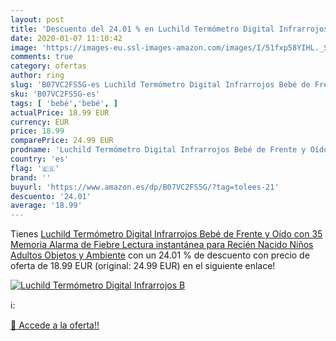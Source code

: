 ```yaml
---
layout: post
title: 'Descuento del 24.01 % en Luchild Termómetro Digital Infrarrojos B'
date: 2020-01-07 11:10:42
image: 'https://images-eu.ssl-images-amazon.com/images/I/51fxp58YIHL._SL200_.jpg'
comments: true
category: ofertas
author: ring
slug: 'B07VC2FS5G-es Luchild Termómetro Digital Infrarrojos Bebé de Frente y...'
sku: 'B07VC2FS5G-es'
tags: [ 'bebé','bebé', ]
actualPrice: 18.99 EUR
currency: EUR
price: 18.99
comparePrice: 24.99 EUR
prodname: 'Luchild Termómetro Digital Infrarrojos Bebé de Frente y Oído con 35 Memoria  Alarma de Fiebre  Lectura instantánea para Recién Nacido  Niños  Adultos  Objetos y Ambiente'
country: 'es'
flag: '🇪🇸'
brand: ''
buyurl: 'https://www.amazon.es/dp/B07VC2FS5G/?tag=tolees-21'
descuento: '24.01'
average: '18.99'
---
```


Tienes [Luchild Termómetro Digital Infrarrojos Bebé de Frente y Oído con 35 Memoria  Alarma de Fiebre  Lectura instantánea para Recién Nacido  Niños  Adultos  Objetos y Ambiente](https://www.amazon.es/dp/B07VC2FS5G/?tag=tolees-21) con un 24.01 % de descuento con precio de oferta de 18.99 EUR (original: 24.99 EUR) en el siguiente enlace!

[![Luchild Termómetro Digital Infrarrojos B](https://images-eu.ssl-images-amazon.com/images/I/51fxp58YIHL._SL200_.jpg)](https://www.amazon.es/dp/B07VC2FS5G/?tag=tolees-21)

ℹ️:


[🛒 Accede a la oferta!!](https://www.amazon.es/dp/B07VC2FS5G/?tag=tolees-21)
